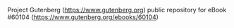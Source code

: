 Project Gutenberg (https://www.gutenberg.org) public repository for
eBook #60104 (https://www.gutenberg.org/ebooks/60104)
